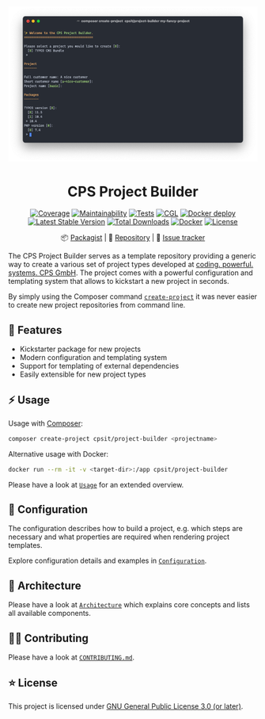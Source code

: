 <div align="center">

![Logo](docs/assets/header.png)

# CPS Project Builder

[![Coverage](https://codecov.io/gh/CPS-IT/Project-Builder/branch/develop/graph/badge.svg?token=u5Clk9nd9Q)](https://codecov.io/gh/CPS-IT/Project-Builder)
[![Maintainability](https://api.codeclimate.com/v1/badges/a84923d4d61c50561186/maintainability)](https://codeclimate.com/github/CPS-IT/project-builder/maintainability)
[![Tests](https://github.com/CPS-IT/project-builder/actions/workflows/tests.yaml/badge.svg)](https://github.com/CPS-IT/project-builder/actions/workflows/tests.yaml)
[![CGL](https://github.com/CPS-IT/project-builder/actions/workflows/cgl.yaml/badge.svg)](https://github.com/CPS-IT/project-builder/actions/workflows/cgl.yaml)
[![Docker deploy](https://github.com/CPS-IT/project-builder/actions/workflows/docker.yaml/badge.svg)](https://github.com/CPS-IT/project-builder/actions/workflows/docker.yaml)
[![Latest Stable Version](http://poser.pugx.org/cpsit/project-builder/v)](https://packagist.org/packages/cpsit/project-builder)
[![Total Downloads](http://poser.pugx.org/cpsit/project-builder/downloads)](https://packagist.org/packages/cpsit/project-builder)
[![Docker](https://img.shields.io/docker/v/cpsit/project-builder?label=docker&sort=semver)](https://hub.docker.com/r/cpsit/project-builder)
[![License](http://poser.pugx.org/cpsit/project-builder/license)](LICENSE)

:package:&nbsp;[Packagist](https://packagist.org/packages/cpsit/project-builder) |
:floppy_disk:&nbsp;[Repository](https://github.com/CPS-IT/project-builder) |
:bug:&nbsp;[Issue tracker](https://github.com/CPS-IT/project-builder/issues)

</div>

The CPS Project Builder serves as a template repository providing a generic way to create
a various set of project types developed at [coding. powerful. systems. CPS GmbH][1]. The
project comes with a powerful configuration and templating system that allows to kickstart
a new project in seconds.

By simply using the Composer command [`create-project`][2] it was never easier to create
new project repositories from command line.

## :rocket: Features

* Kickstarter package for new projects
* Modern configuration and templating system
* Support for templating of external dependencies
* Easily extensible for new project types

## :zap: Usage

Usage with [Composer][3]:

```bash
composer create-project cpsit/project-builder <projectname>
```

Alternative usage with Docker:

```bash
docker run --rm -it -v <target-dir>:/app cpsit/project-builder
```

Please have a look at [`Usage`](docs/usage.md) for an extended overview.

## :open_file_folder: Configuration
The configuration describes how to build a project, e.g. which steps are necessary and what
properties are required when rendering project templates.

Explore configuration details and examples in [`Configuration`](docs/configuration.md).

## :roller_coaster: Architecture

Please have a look at [`Architecture`](docs/architecture.md) which explains
core concepts and lists all available components.

## :technologist: Contributing

Please have a look at [`CONTRIBUTING.md`](CONTRIBUTING.md).

## :star: License

This project is licensed under [GNU General Public License 3.0 (or later)](LICENSE).

[1]: https://www.cps-it.de
[2]: https://getcomposer.org/doc/03-cli.md#create-project
[3]: https://getcomposer.org/
